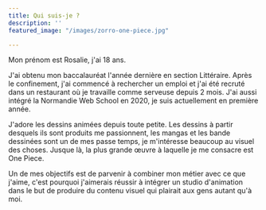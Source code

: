 ```yaml
---
title: Qui suis-je ?
description: ''
featured_image: "/images/zorro-one-piece.jpg"

---
```


Mon prénom est Rosalie, j'ai 18 ans.

J'ai obtenu mon baccalauréat l'année dernière en section Littéraire. Après le confinement, j'ai commencé à rechercher un emploi et j'ai été recruté dans un restaurant où je travaille comme serveuse depuis 2 mois. J'ai aussi intégré la Normandie Web School en 2020, je suis actuellement en première année.

  
J'adore les dessins animées depuis toute petite. Les dessins à partir desquels ils sont produits me passionnent, les mangas et les bande dessinées sont un de mes passe temps, je m'intéresse beaucoup au visuel des choses. Jusque là, la plus grande œuvre à laquelle je me consacre est One Piece.

Un de mes objectifs est de parvenir à combiner mon métier avec ce que j'aime, c'est pourquoi j'aimerais réussir à intégrer un studio d'animation dans le but de produire du contenu visuel qui plairait aux gens autant qu'à moi. 